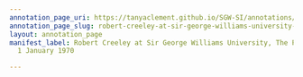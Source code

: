 ```yaml
---
annotation_page_uri: https://tanyaclement.github.io/SGW-SI/annotations/robert-creeley-at-sir-george-williams-university-the-poetry-series-1-january-1970-canvas-1-audience-.json
annotation_page_slug: robert-creeley-at-sir-george-williams-university-the-poetry-series-1-january-1970-canvas-1-audience-
layout: annotation_page
manifest_label: Robert Creeley at Sir George Williams University, The Poetry Series,
  1 January 1970

---
```

